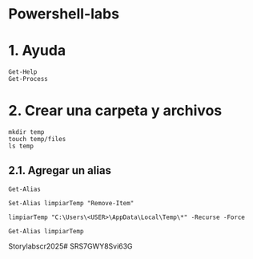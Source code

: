 # Powershell-labs <!-- omit in toc -->

# 1. Ayuda
```
Get-Help
Get-Process
```
# 2. Crear una carpeta y archivos
```
mkdir temp
touch temp/files
ls temp
```

## 2.1. Agregar un alias
```
Get-Alias

Set-Alias limpiarTemp "Remove-Item"

limpiarTemp "C:\Users\<USER>\AppData\Local\Temp\*" -Recurse -Force

Get-Alias limpiarTemp
```

Storylabscr2025#
SRS7GWY8Svi63G
